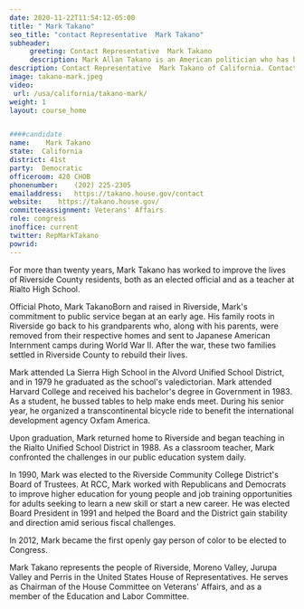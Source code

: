 ```yaml
---
date: 2020-11-22T11:54:12-05:00
title: " Mark Takano"
seo_title: "contact Representative  Mark Takano"
subheader:
     greeting: Contact Representative  Mark Takano 
     description: Mark Allan Takano is an American politician who has been the United States Representative for California's 41st congressional district since 2013. A member of the Democratic Party, Takano has served on the Riverside Community College Board of Trustees since 1990.
description: Contact Representative  Mark Takano of California. Contact information for  Mark Takano includes email address, phone number, and mailing address.
image: takano-mark.jpeg
video: 
 url: /usa/california/takano-mark/
weight: 1
layout: course_home


####candidate
name:	 Mark Takano
state:	California
district: 41st
party:	Democratic
officeroom:	420 CHOB
phonenumber:	(202) 225-2305
emailaddress:	https://takano.house.gov/contact
website:	https://takano.house.gov/
committeeassignment: Veterans' Affairs
role: congress
inoffice: current
twitter: RepMarkTakano
powrid: 
---
```

For more than twenty years, Mark Takano has worked to improve the lives of Riverside County residents, both as an elected official and as a teacher at Rialto High School.

Official Photo, Mark TakanoBorn and raised in Riverside, Mark's commitment to public service began at an early age. His family roots in Riverside go back to his grandparents who, along with his parents, were removed from their respective homes and sent to Japanese American Internment camps during World War II. After the war, these two families settled in Riverside County to rebuild their lives.

Mark attended La Sierra High School in the Alvord Unified School District, and in 1979 he graduated as the school's valedictorian. Mark attended Harvard College and received his bachelor's degree in Government in 1983. As a student, he bussed tables to help make ends meet. During his senior year, he organized a transcontinental bicycle ride to benefit the international development agency Oxfam America.

Upon graduation, Mark returned home to Riverside and began teaching in the Rialto Unified School District in 1988. As a classroom teacher, Mark confronted the challenges in our public education system daily.

In 1990, Mark was elected to the Riverside Community College District's Board of Trustees. At RCC, Mark worked with Republicans and Democrats to improve higher education for young people and job training opportunities for adults seeking to learn a new skill or start a new career. He was elected Board President in 1991 and helped the Board and the District gain stability and direction amid serious fiscal challenges.

In 2012, Mark became the first openly gay person of color to be elected to Congress.

Mark Takano represents the people of Riverside, Moreno Valley, Jurupa Valley and Perris in the United States House of Representatives. He serves as Chairman of the House Committee on Veterans' Affairs, and as a member of the Education and Labor Committee.
